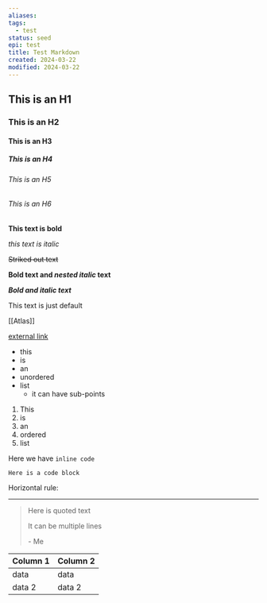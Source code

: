 ```yaml
---
aliases: 
tags:
  - test
status: seed
epi: test
title: Test Markdown
created: 2024-03-22
modified: 2024-03-22
---
```


## This is an H1

### This is an H2

#### This is an H3

##### This is an H4

###### This is an H5

###### This is an H6

**This text is bold**

_this text is italic_

~~Striked out text~~

**Bold text and _nested italic_ text**

**_Bold and italic text_**

This text is just default

[[Atlas]]

[external link](google.com)

- this
- is
- an
- unordered
- list
  - it can have sub-points

1. This
2. is
3. an
4. ordered
5. list

Here we have `inline code`

```
Here is a code block
```

Horizontal rule:

---

> Here is quoted text
>
> It can be multiple lines
>
> \- Me

| Column 1 | Column 2 |
| -------- | -------- |
| data     | data     |
| data 2   | data 2   |

